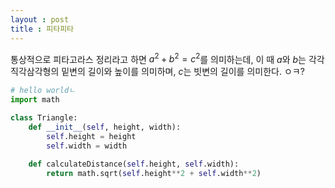 ```yaml
---
layout : post
title : 피타피타
---
```

통상적으로 피타고라스 정리라고 하면 $a^2 + b^2=c^2$를 의미하는데, 이 때 $a$와 $b$는 각각 직각삼각형의 밑변의 길이와 높이를 의미하며, $c$는 빗변의 길이를 의미한다. ㅇㅋ?

```python
# hello worldㄴ
import math

class Triangle:
    def __init__(self, height, width):
        self.height = height
        self.width = width
    
    def calculateDistance(self.height, self.width):
        return math.sqrt(self.height**2 + self.width**2)

```